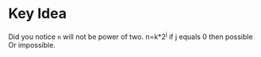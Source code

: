 # Key Idea
Did you notice `n` will not be power of two.
n=k*2<sup>j</sup> if j equals 0 then possible Or impossible.
